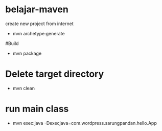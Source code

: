 # belajar-maven
create new project from internet

* mvn archetype:generate

#Build
* mvn package

# Delete target directory
* mvn clean

# run main class 
* mvn exec:java -Dexecjava=com.wordpress.sarungpandan.hello.App
